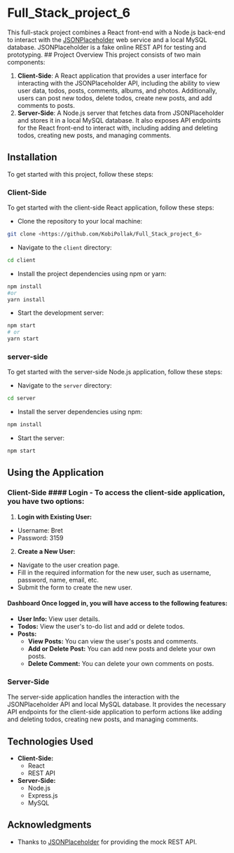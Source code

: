 # Full_Stack_project_6

This full-stack project combines a React front-end with a Node.js back-end to interact with the [JSONPlaceholder](https://jsonplaceholder.typicode.com/) web service and a local MySQL database. JSONPlaceholder is a fake online REST API for testing and prototyping. ## Project Overview This project consists of two main components:
 1. **Client-Side**: A React application that provides a user interface for interacting with the JSONPlaceholder API, including the ability to view user data, todos, posts, comments, albums, and photos. Additionally, users can post new todos, delete todos, create new posts, and add comments to posts. 
 2. **Server-Side**: A Node.js server that fetches data from JSONPlaceholder and stores it in a local MySQL database. It also exposes API endpoints for the React front-end to interact with, including adding and deleting todos, creating new posts, and managing comments.

## Installation

To get started with this project, follow these steps:
### Client-Side
 To get started with the client-side React application, follow these steps:
 - Clone the repository to your local machine: 
  ```bash
  git clone <https://github.com/KobiPollak/Full_Stack_project_6>
```
- Navigate to the `client` directory:
```bash
cd client
```
- Install the project dependencies using npm or yarn:
 ```bash
npm install
#or
yarn install
```
- Start the development server:
```bash
npm start
# or
yarn start
```
### server-side
To get started with the server-side Node.js application, follow these steps:
- Navigate to the `server` directory:
```bash
cd server
```
- Install the server dependencies using npm:
```bash
npm install
```
- Start the server:
 ```bash
npm start
```
## Using the Application


### Client-Side  #### Login  - To access the client-side application, you have two options: 
1.  **Login with Existing User:**  
-  Username: Bret
-  Password: 3159 
 2.  **Create a New User:**  
 - Navigate to the user creation page. 
 - Fill in the required information for the new user, such as username, password, name, email, etc. 
 - Submit the form to create the new user. 
 #### Dashboard Once logged in, you will have access to the following features: 
 -  **User Info:** View user details. 
 -  **Todos:** View the user's to-do list and add or delete todos. 
 -  **Posts:** 
      -  **View Posts:** You can view the user's posts and comments. 
      -  **Add or Delete Post:** You can add new posts and delete your own posts.
      -  **Delete Comment:** You can delete your own comments on posts.
 ### Server-Side 
 The server-side application handles the interaction with the JSONPlaceholder API and local MySQL database. It provides the necessary API endpoints for the client-side application to perform actions like adding and deleting todos, creating new posts, and managing comments.


## Technologies Used  
-  **Client-Side:**  
   - React 
   - REST API 
 -  **Server-Side:**  
    - Node.js 
    - Express.js 
    - MySQL 
## Acknowledgments  
- Thanks to [JSONPlaceholder](https://jsonplaceholder.typicode.com/) for providing the mock REST API. 

